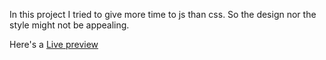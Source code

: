 In this project I tried to give more time to js than css. So the design nor the style might not be appealing.

Here's a [Live preview](https://mazineezz.github.io/Calculator-js/)